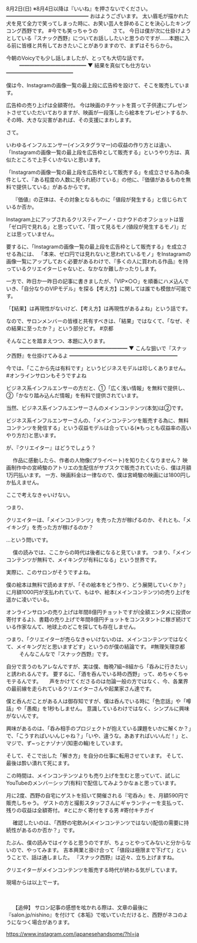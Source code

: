 8月2日(日) ※8月4日以降は『いいね』を押さないでください。
━━━━━━━━━━━━━━━━
おはようございます。
太い眉毛が描かれた犬を見て全力で笑ってしまった時に、お笑い芸人を辞めることを決心したキングコング西野です。
#今でも笑っちゃうの
　
　
さて。
今日は僕が次に仕掛けようとしている『スナック西野』についてお話ししたいと思うのですが……本題に入る前に皆様と共有しておきたいことがありますので、まずはそちらから。

今朝のVoicyでも少し話しましたが、とっても大切な話です。
　
　
━━━━━━━━━━━━━
▼ 結果を真似ても仕方ない
━━━━━━━━━━━━━

僕は今、Instagramの画像一覧の最上段に広告枠を設けて、そこを販売しています。

広告枠の売り上げは全額寄付。
今は映画のチケットを買って子供達にプレゼントさせていただいておりますが、映画が一段落したら絵本をプレゼントするか、その時、大きな災害があれば、その支援にまわします。

さて。

いわゆるインフルエンサー(インスタグラマー)の収益の作り方とは違い、「Instagramの画像一覧の最上段を広告枠として販売する」というやり方は、真似たところで上手くいかないと思います。

「Instagramの画像一覧の最上段を広告枠として販売する」を成立させる為の条件として、『ある程度の人数に見られ続けている』の他に、『価値があるものを無料で提供している』があるからです。

　
『価値』の正体は、その対象となるものに「値段が発生する」と信じられているか否か。

Instagram上にアップされるクリスティアーノ・ロナウドのオフショットは皆「ゼロ円で見れる」と思っていて、「買って見るモノ(値段が発生するモノ)」だとは思っていません。

要するに、「Instagramの画像一覧の最上段を広告枠として販売する」を成立させる為には、
「本来、ゼロ円では見れないと思われているモノ」をInstagramの画像一覧にアップしておく必要があるわけで、『多くの人に買われる作品』を持っているクリエイターじゃないと、なかなか難しかったりします。

一方で、昨日か一昨日の記事に書きましたが、「VIP×○○」を順番にハメ込んでいき、「自分なりのVIPモデル」を探る【考え方】に関しては誰でも模倣が可能です。

「【結果】は再現性がないけど、【考え方】は再現性があるよね」という話です。

なので、サロンメンバーの皆様と共有すべきは、「結果」ではなくて、「なぜ、その結果に至ったか？」という部分どす。
#京都

そんなことを踏まえつつ、本題に入ります。
　
　
━━━━━━━━━━━━━━━━━━━━━
▼ こんな狙いで『スナック西野』を仕掛けてみるよ
━━━━━━━━━━━━━━━━━━━━━

今では、「ここから先は有料です」というビジネスモデルは珍しくありません。
#オンラインサロンもそうですよね

ビジネス系インフルエンサーの方だと、①「広く浅い情報」を無料で提供し、②「かなり踏み込んだ情報」を有料で提供されています。

当然、ビジネス系インフルエンサーさんのメインコンテンツ(本気)は②です。

ビジネス系インフルエンサーさんの、「メインコンテンツを販売する為に、無料コンテンツを発信する」という収益モデルは合っている(※もっとも収益率の高いやり方だ)と思います。

が、『クリエイター』はどうでしょう？

　
作品に感動したら、作者の人物像(プライベート)を知りたくなりません？
映画制作中の宮崎駿のアトリエの生配信がサブスクで販売されていたら、僕は月額1万円払います。
一方、映画料金は一律なので、僕は宮崎駿の映画には1800円しか払えません。
　

ここで考えなきゃいけない。
　

つまり、

クリエイターは、「メインコンテンツ」を売った方が稼げるのか、それとも、「メイキング」を売った方が稼げるのか？

…という問いです。

　
僕の読みでは、ここからの時代は後者になると見ています。
つまり、「メインコンテンツが無料で、メイキングが有料になる」という世界です。
　

実際に、このサロンがそうですよね。

僕の絵本は無料で読めますが、「その絵本をどう作り、どう展開していくか？」に月額1000円が支払われていて、もはや、絵本(メインコンテンツ)の売り上げを遥かに凌いでいる。

オンラインサロンの売り上げは年間8億円チョットですが(全額エンタメに投資or寄付するよ)、書籍の売り上げで年間8億円チョットをコンスタントに稼ぎ続けている作家なんて、地球上のどこを探しても存在しません。

つまり、「クリエイターが売らなきゃいけないのは、メインコンテンツではなくて、メイキングだと思いますどす」というのが僕の結論です。
#無理矢理京都
　
　
そんなこんなで『スナック西野』です。

自分で言うのもアレなんですが、実は僕、毎晩7組~8組から「呑みに行きたい」と誘われるんです。
要するに、「酒を呑んでいる時の西野」って、めちゃくちゃモテるんです。
　
声をかけてくださるのは勿論一般の方ではなく、今、各業界の最前線を走られているクリエイターさんや起業家さん達です。

僕と呑んだことがある人は御存知ですが、僕は呑んでいる時に「色恋話」や「噂話」や「愚痴」を1秒もしません。
意識しているわけではなく、シンプルに興味がないんです。

興味があるのは、「呑み相手のプロジェクトが抱えている課題をいかに解くか？」で、「こうすればいいんじゃね？」「いや、違うな。ああすればいいんだ！」と、マジで、ず~っとナゾナゾ(知恵の輪)をしています。

そして、そこで出した「解き方」を自分の仕事に転用させています。
そして、最後は酔い潰れて死にます。

この時間は、メインコンテンツよりも売り上げを生むと思っていて、試しにYouTubeのメンバーシップ(有料)で配信してみようかなぁと思っています。

月に2度、西野の自宅にゲストを招いて開催される『宅呑み』を、月額590円で販売しちゃう。
ゲストの方と撮影スタッフさんにギャランティーを支払って、残りの収益は全額寄付。
#とにかく寄付をする男
#寄付キチガイ

　
確認したいのは、「西野の宅飲み(メインコンテンツではない)配信の需要に持続性があるのか否か？」です。

たぶん、僕の読みではイケると思うのですが、ちょっとやってみないと分からないので、やってみます。
吉本興業と掛け合って「値段は極限まで下げて」ということで、話は通しました。
『スナック西野』は近々、立ち上げますね。

クリエイターがメインコンテンツを販売する時代が終わる気がしています。

現場からは以上でーす。

　

　
【追伸】
サロン記事の感想を呟かれる際は、文章の最後に『salon.jp/nishino』を付けて《本垢》で呟いていただけると、西野がネコのようになつく場合があります。

https://www.instagram.com/japanesehandsome/?hl=ja
